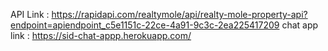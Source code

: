 API Link : https://rapidapi.com/realtymole/api/realty-mole-property-api?endpoint=apiendpoint_c5e1151c-22ce-4a91-9c3c-2ea225417209
chat app link : https://sid-chat-appp.herokuapp.com/ 
